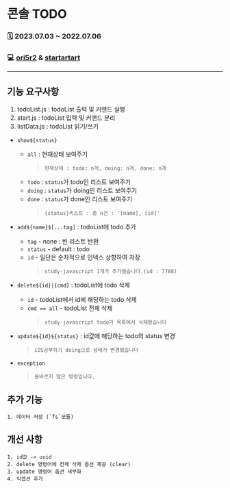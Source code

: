 # 콘솔 TODO

### 🗓 2023.07.03 ~ 2022.07.06

### 💻 [ori5r2]() & [startartart]()

---

## 기능 요구사항

1. todoList.js : todoList 출력 및 커맨드 실행
2. start.js : todoList 입력 및 커맨드 분리
3. listData.js : todoList 읽기/쓰기

- `show${status}`

  - `all` : 현재상태 보여주기
    > `현재상태 : todo: n개, doing: n개, done: n개`
  - `todo` : `status`가 todo인 리스트 보여주기
  - `doing` : `status`가 doing인 리스트 보여주기
  - `done` : `status`가 done인 리스트 보여주기
    > `{status}리스트 : 총 n건 : '[name], [id]'`

- `add${name}$[...tag]` : todoList에 todo 추가

  - `tag` - none : 빈 리스트 반환
  - `status` - default : todo
  - `id` - 일단은 순차적으로 인덱스 상향하여 저장
    > `study-javascript 1개가 추가됐습니다.(id : 7788)`

- `delete${id}|{cmd}` : todoList에 todo 삭제

  - `id` - todoList에서 id에 해당하는 todo 삭제
  - `cmd == all` - todoList 전체 삭제
    > `study-javascript todo가 목록에서 삭제됐습니다`

- `update${id}${status}` : id값에 해당하는 todo의 status 변경

  > `iOS공부하기 doing으로 상태가 변경됐습니다`

- `exception`
  > `올바르지 않은 명령입니다.`

## 추가 기능

    1. 데이터 저장 (`fs`모듈)

## 개선 사항

    1. id값 -> uuid
    2. delete 명령어에 전체 삭제 옵션 제공 (clear)
    3. update 명령어 옵션 세부화
    4. 익셉션 추가
